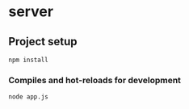 # server

## Project setup
```
npm install
```

### Compiles and hot-reloads for development
```
node app.js
```